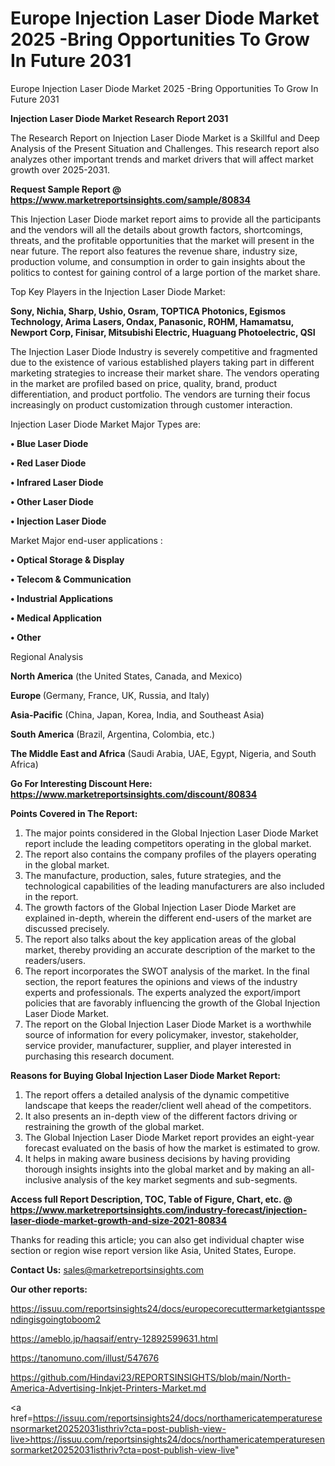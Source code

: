 # Europe Injection Laser Diode Market 2025 -Bring Opportunities To Grow In Future 2031
Europe Injection Laser Diode Market 2025 -Bring Opportunities To Grow In Future 2031

<strong>Injection Laser Diode Market Research Report 2031</strong>

The Research Report on Injection Laser Diode Market is a Skillful and Deep Analysis of the Present Situation and Challenges. This research report also analyzes other important trends and market drivers that will affect market growth over 2025-2031.

<strong>Request Sample Report @ <a href=https://www.marketreportsinsights.com/sample/80834>https://www.marketreportsinsights.com/sample/80834</a></strong>

This Injection Laser Diode market report aims to provide all the participants and the vendors will all the details about growth factors, shortcomings, threats, and the profitable opportunities that the market will present in the near future. The report also features the revenue share, industry size, production volume, and consumption in order to gain insights about the politics to contest for gaining control of a large portion of the market share.

Top Key Players in the Injection Laser Diode Market:

<strong>Sony, Nichia, Sharp, Ushio, Osram, TOPTICA Photonics, Egismos Technology, Arima Lasers, Ondax, Panasonic, ROHM, Hamamatsu, Newport Corp, Finisar, Mitsubishi Electric, Huaguang Photoelectric, QSI</strong>

The Injection Laser Diode Industry is severely competitive and fragmented due to the existence of various established players taking part in different marketing strategies to increase their market share. The vendors operating in the market are profiled based on price, quality, brand, product differentiation, and product portfolio. The vendors are turning their focus increasingly on product customization through customer interaction.

Injection Laser Diode Market Major Types are:

<strong>• Blue Laser Diode

• Red Laser Diode

• Infrared Laser Diode

• Other Laser Diode

• Injection Laser Diode</strong>

Market Major end-user applications :

<strong>• Optical Storage & Display

• Telecom & Communication

• Industrial Applications

• Medical Application

• Other</strong>

Regional Analysis

</u><strong><b>North America</b></strong> (the United States, Canada, and Mexico)

<strong><b>Europe </b></strong>(Germany, France, UK, Russia, and Italy)

<strong><b>Asia-Pacific</b></strong> (China, Japan, Korea, India, and Southeast Asia)

<strong><b>South America</b></strong> (Brazil, Argentina, Colombia, etc.)

<strong><b>The Middle East and Africa</b></strong> (Saudi Arabia, UAE, Egypt, Nigeria, and South Africa)

<strong>Go For Interesting Discount Here: <a href=https://www.marketreportsinsights.com/discount/80834>https://www.marketreportsinsights.com/discount/80834</a></strong>

<strong>Points Covered in The Report:</strong>
<ol>
  <li>The major points considered in the Global Injection Laser Diode Market report include the leading competitors operating in the global market.</li>
  <li>The report also contains the company profiles of the players operating in the global market.</li>
  <li>The manufacture, production, sales, future strategies, and the technological capabilities of the leading manufacturers are also included in the report.</li>
  <li>The growth factors of the Global Injection Laser Diode Market are explained in-depth, wherein the different end-users of the market are discussed precisely.</li>
  <li>The report also talks about the key application areas of the global market, thereby providing an accurate description of the market to the readers/users.</li>
  <li>The report incorporates the SWOT analysis of the market. In the final section, the report features the opinions and views of the industry experts and professionals. The experts analyzed the export/import policies that are favorably influencing the growth of the Global Injection Laser Diode Market.</li>
  <li>The report on the Global Injection Laser Diode Market is a worthwhile source of information for every policymaker, investor, stakeholder, service provider, manufacturer, supplier, and player interested in purchasing this research document.</li>
</ol>
<strong>Reasons for Buying Global Injection Laser Diode Market Report:</strong>

<ol>
  <li>The report offers a detailed analysis of the dynamic competitive landscape that keeps the reader/client well ahead of the competitors.</li>
  <li>It also presents an in-depth view of the different factors driving or restraining the growth of the global market.</li>
  <li>The Global Injection Laser Diode Market report provides an eight-year forecast evaluated on the basis of how the market is estimated to grow.</li>
  <li>It helps in making aware business decisions by having providing thorough insights insights into the global market and by making an all-inclusive analysis of the key market segments and sub-segments.</li>
</ol>
<strong>Access full Report Description, TOC, Table of Figure, Chart, etc. @ <a href=https://www.marketreportsinsights.com/industry-forecast/injection-laser-diode-market-growth-and-size-2021-80834>https://www.marketreportsinsights.com/industry-forecast/injection-laser-diode-market-growth-and-size-2021-80834</a></strong>


Thanks for reading this article; you can also get individual chapter wise section or region wise report version like Asia, United States, Europe.

<strong>Contact Us:</strong>
sales@marketreportsinsights.com

<strong>Our other reports:</strong>

<a href=https://issuu.com/reportsinsights24/docs/europecorecuttermarketgiantsspendingisgoingtoboom2>https://issuu.com/reportsinsights24/docs/europecorecuttermarketgiantsspendingisgoingtoboom2</a>

<a href=https://ameblo.jp/haqsaif/entry-12892599631.html>https://ameblo.jp/haqsaif/entry-12892599631.html</a>

<a href=https://tanomuno.com/illust/547676>https://tanomuno.com/illust/547676</a>

<a href=https://github.com/Hindavi23/REPORTSINSIGHTS/blob/main/North-America-Advertising-Inkjet-Printers-Market.md>https://github.com/Hindavi23/REPORTSINSIGHTS/blob/main/North-America-Advertising-Inkjet-Printers-Market.md</a>

<a href=https://issuu.com/reportsinsights24/docs/northamericatemperaturesensormarket20252031isthriv?cta=post-publish-view-live>https://issuu.com/reportsinsights24/docs/northamericatemperaturesensormarket20252031isthriv?cta=post-publish-view-live</a>"
